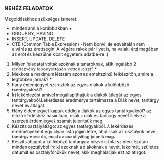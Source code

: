 ### NEHÉZ FELADATOK
Megoldásukhoz szükséges ismeret:
- minden ami a korábbiakban +
- GROUP BY, HAVING
- INSERT, UPDATE, DELETE
- CTE (Common Table Expression) - Nem bonyi, de egyáltalán nem elvárás az érettségin. A végére rakok pár ilyet is, ha valaki érzi magában az erőt és készülne kicsit egyetemi adatbé-re :) 
  
1. Milyen feladatai voltak azoknak a tanároknak, akik legalább 2 rendezvény lebonyolításán vettek részt? *
2. Mekkora a maximum létszám azon az emeltszintű felkészítőn, amire a legtöbben járnak? *
3. hány érdemjegyet szereztek az egyes diákok a különböző tantárgyakból?
4. Írj lekérdezést amivel megállapíthatjuk a diákok átlagát az egyes tantárgyakból.Lekérdezés eredménye tartalmazza a Diák nevét, tantárgy nevét és átlagát.
5. Hány érdemjegyet kaptak eddig a diákok az egyes tantárgyakból? az előző kérdéshez hasonlóan, csak a diák és tantárgy nevét illetve a szerzett érdemjegyek számát jelenítsük meg.
6. Készíts osztályátlagot az egyes tantárgyakból. A lekérdezés eredményeként egy olyan lista jöjjön létre, ahol csak az osztályok nevei, tantárgy neve és, majd az osztályátlag jelenik meg.
7. Készíts átlagot a különböző tantárgyra nézve iskola szinten. Ezután minden osztályból írd ki azoknak a diákoknak a nevét, lakcímét, születési dátumát és osztályfőnökük nevét, akik meghaladják ezt az átlagot.
